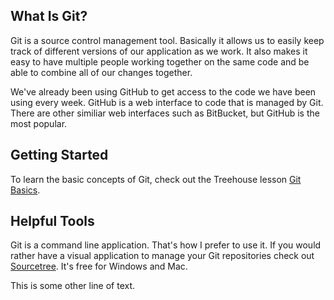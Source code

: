 What Is Git?
------------

Git is a source control management tool. Basically it allows us to easily keep track of different versions of our application as we work. It also makes it easy to have multiple people working together on the same code and be able to combine all of our changes together.

We've already been using GitHub to get access to the code we have been using every week. GitHub is a web interface to code that is managed by Git. There are other similiar web interfaces such as BitBucket, but GitHub is the most popular. 

Getting Started
---------------

To learn the basic concepts of Git, check out the Treehouse lesson [Git Basics](http://teamtreehouse.com/library/git-basics).

Helpful Tools
-------------

Git is a command line application.  That's how I prefer to use it. If you would rather have a visual application to manage your Git repositories check out [Sourcetree](http://www.sourcetreeapp.com/). It's free for Windows and Mac.

This is some other line of text.